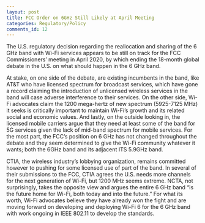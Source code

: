 ```yaml
---
layout: post
title: FCC Order on 6GHz Still Likely at April Meeting
categories: Regulatory/Policy
comments_id: 12
---
```


The U.S. regulatory decision regarding the reallocation and sharing of the 6 GHz band with Wi-Fi services appears to be still on track for the FCC Commissioners’ meeting in April 2020, by which ending the 18-month global debate in the U.S. on what should happen in the 6 GHz band.

At stake, on one side of the debate, are existing incumbents in the band, like AT&T who have licensed spectrum for broadcast services, which have gone a record claiming the introduction of unlicensed wireless services in the band will case adverse interference to their services.  On the other side, Wi-Fi advocates claim the 1200 mega-hertz of new spectrum (5925-7125 MHz) it seeks is critically important to maintain Wi-Fi’s growth and its related social and economic values.  And lastly, on the outside looking in, the licensed mobile carriers argue that they need at least some of the band for 5G services given the lack of mid-band spectrum for mobile services.  For the most part, the FCC’s position on 6 GHz has not changed throughout the debate and they seem determined to give the Wi-Fi community whatever it wants; both the 6GHz band and its adjacent ITS 5.9GHz band.  

CTIA, the wireless industry’s lobbying organization, remains committed however to pushing for some licensed use of part of the band.  In several of their submissions to the FCC, CTIA agrees the U.S. needs more channels for the next generation of Wi-Fi, but 1200 MHz seems extreme.  NCTA, not surprisingly, takes the opposite view and argues the entire 6 GHz band “is the future home for Wi-Fi, both today and into the future.”  For what its worth, Wi-Fi advocates believe they have already won the fight and are moving forward on developing and deploying Wi-Fi 6 for the 6 GHz band with work ongoing in IEEE 802.11 to develop the standards.
